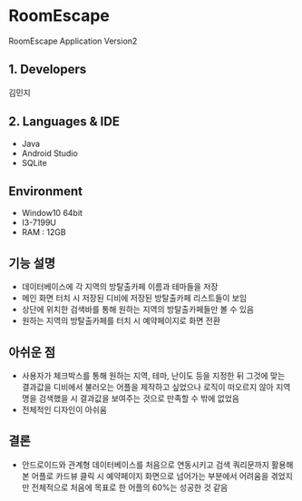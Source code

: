# RoomEscape
RoomEscape Application Version2
## 1. Developers
김민지

## 2. Languages & IDE
- Java
- Android Studio
- SQLite

## Environment
- Window10 64bit
- I3-7199U
- RAM : 12GB

## 기능 설명
- 데이터베이스에 각 지역의 방탈출카페 이름과 테마들을 저장
- 메인 화면 터치 시 저장된 디비에 저장된 방탈출카페 리스트들이 보임
- 상단에 위치한 검색바를 통해 원하는 지역의 방탈출카페들만 볼 수 있음
- 원하는 지역의 방탈출카페를 터치 시 예약페이지로 화면 전환

## 아쉬운 점
- 사용자가 체크박스를 통해 원하는 지역, 테마, 난이도 등을 지정한 뒤 그것에 맞는 결과값을 디비에서 불러오는
  어플을 제작하고 싶었으나 로직이 떠오르지 않아 지역명을 검색했을 시 결과값을 보여주는 것으로 만족할 수 밖에 없었음
- 전체적인 디자인이 아쉬움

## 결론
- 안드로이드와 관계형 데이터베이스를 처음으로 연동시키고 검색 쿼리문까지 활용해 본 어플로 카드뷰 클릭 시
  예약페이지 화면으로 넘어가는 부분에서 어려움을 겪었지만 전체적으로 처음에 목표로 한 어플의 60%는 성공한 것 같음

